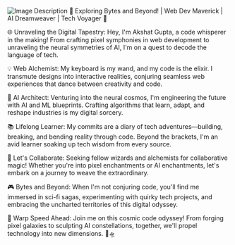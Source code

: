 ![Image Description](https://ibb.co/8rtq3v4)
🚀 Exploring Bytes and Beyond! | Web Dev Maverick | AI Dreamweaver | Tech Voyager 🌌

🌐 Unraveling the Digital Tapestry:
Hey, I'm Akshat Gupta, a code whisperer in the making! From crafting pixel symphonies in web development to unraveling the neural symmetries of AI, I'm on a quest to decode the language of tech.

💡 Web Alchemist:
My keyboard is my wand, and my code is the elixir. I transmute designs into interactive realities, conjuring seamless web experiences that dance between creativity and code.

🤖 AI Architect:
Venturing into the neural cosmos, I'm engineering the future with AI and ML blueprints. Crafting algorithms that learn, adapt, and reshape industries is my digital sorcery.

📚 Lifelong Learner:
My commits are a diary of tech adventures—building, breaking, and bending reality through code. Beyond the brackets, I'm an avid learner soaking up tech wisdom from every source.

🔗 Let's Collaborate:
Seeking fellow wizards and alchemists for collaborative magic! Whether you're into pixel enchantments or AI enchantments, let's embark on a journey to weave the extraordinary.

🎮 Bytes and Beyond:
When I'm not conjuring code, you'll find me immersed in sci-fi sagas, experimenting with quirky tech projects, and embracing the uncharted territories of this digital odyssey.

🚀 Warp Speed Ahead:
Join me on this cosmic code odyssey! From forging pixel galaxies to sculpting AI constellations, together, we'll propel technology into new dimensions. 🚀🛸

